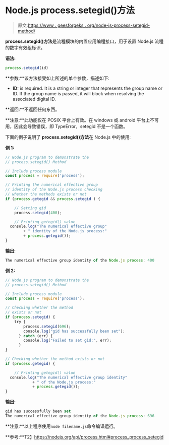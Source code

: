# Node.js process.setegid()方法

> 原文:[https://www . geesforgeks . org/node-js-process-setegid-method/](https://www.geeksforgeeks.org/node-js-process-setegid-method/)

**process.setegid()方法**是流程模块的内置应用编程接口，用于设置 Node.js 流程的数字有效组标识。

**语法:**

```js
process.setegid(id)
```

**参数:**该方法接受如上所述的单个参数，描述如下:

*   **ID:** is required. It is a string or integer that represents the group name or ID. If the group name is passed, it will block when resolving the associated digital ID.

**返回:**不返回任何东西。

**注意:**此功能仅在 POSIX 平台上有效。在 windows 或 android 平台上不可用，因此会导致错误，即 TypeError，setegid 不是一个函数。

下面的例子说明了 **process.setegid()方法**在 Node.js 中的使用:

**例 1:**

```js
// Node.js program to demonstrate the   
// process.setegid() Method

// Include process module
const process = require('process');

// Printing the numerical effective group
// identity of the Node.js process checking
// whether the methods exists or not
if (process.getegid && process.setegid ) {

    // Setting gid
    process.setegid(400);

    // Printing getegid() value
  console.log("The numerical effective group"
        + " identity of the Node.js process:"
        + process.getegid());
}
```

**输出:**

```js
The numerical effective group identity of the Node.js process: 400

```

**例 2:**

```js
// Node.js program to demonstrate the   
// process.setegid() Method

// Include process module
const process = require('process');

// Checking whether the method
// exists or not
if (process.setegid) {
    try {
        process.setegid(696);
        console.log("gid has successfully been set");
      } catch (err) {
        console.log("Failed to set gid:", err);
      }
}

// Checking whether the method exists or not
if (process.getegid) {

    // Printing getegid() value
  console.log("The numerical effective group identity"
            + " of the Node.js process:"
            + process.getegid());
}
```

**输出:**

```js
gid has successfully been set
The numerical effective group identity of the Node.js process: 696

```

**注意:**以上程序使用`node filename.js`命令编译运行。

**参考:**T2】https://nodejs.org/api/process.html#process_process_setegid